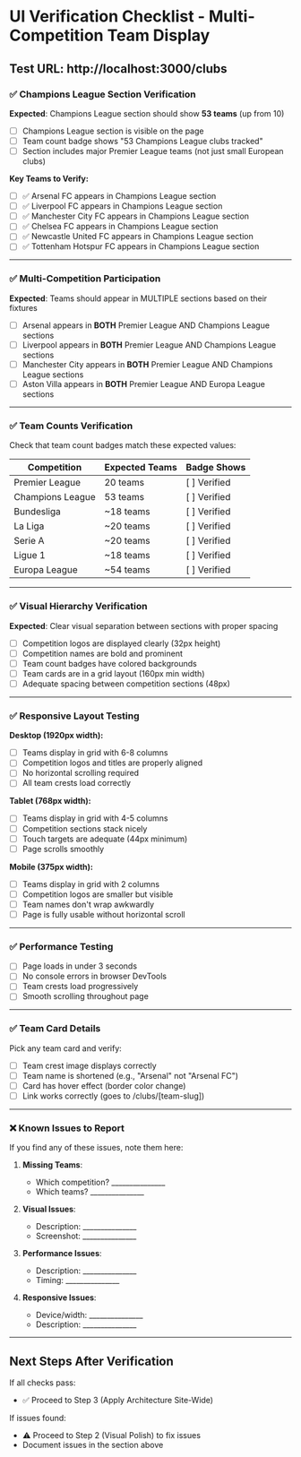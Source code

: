 # UI Verification Checklist - Multi-Competition Team Display

## Test URL: http://localhost:3000/clubs

### ✅ Champions League Section Verification

**Expected**: Champions League section should show **53 teams** (up from 10)

- [ ] Champions League section is visible on the page
- [ ] Team count badge shows "53 Champions League clubs tracked"
- [ ] Section includes major Premier League teams (not just small European clubs)

**Key Teams to Verify:**
- [ ] ✅ Arsenal FC appears in Champions League section
- [ ] ✅ Liverpool FC appears in Champions League section
- [ ] ✅ Manchester City FC appears in Champions League section
- [ ] ✅ Chelsea FC appears in Champions League section
- [ ] ✅ Newcastle United FC appears in Champions League section
- [ ] ✅ Tottenham Hotspur FC appears in Champions League section

---

### ✅ Multi-Competition Participation

**Expected**: Teams should appear in MULTIPLE sections based on their fixtures

- [ ] Arsenal appears in **BOTH** Premier League AND Champions League sections
- [ ] Liverpool appears in **BOTH** Premier League AND Champions League sections
- [ ] Manchester City appears in **BOTH** Premier League AND Champions League sections
- [ ] Aston Villa appears in **BOTH** Premier League AND Europa League sections

---

### ✅ Team Counts Verification

Check that team count badges match these expected values:

| Competition | Expected Teams | Badge Shows |
|------------|----------------|-------------|
| Premier League | 20 teams | [ ] Verified |
| Champions League | 53 teams | [ ] Verified |
| Bundesliga | ~18 teams | [ ] Verified |
| La Liga | ~20 teams | [ ] Verified |
| Serie A | ~20 teams | [ ] Verified |
| Ligue 1 | ~18 teams | [ ] Verified |
| Europa League | ~54 teams | [ ] Verified |

---

### ✅ Visual Hierarchy Verification

**Expected**: Clear visual separation between sections with proper spacing

- [ ] Competition logos are displayed clearly (32px height)
- [ ] Competition names are bold and prominent
- [ ] Team count badges have colored backgrounds
- [ ] Team cards are in a grid layout (160px min width)
- [ ] Adequate spacing between competition sections (48px)

---

### ✅ Responsive Layout Testing

**Desktop (1920px width):**
- [ ] Teams display in grid with 6-8 columns
- [ ] Competition logos and titles are properly aligned
- [ ] No horizontal scrolling required
- [ ] All team crests load correctly

**Tablet (768px width):**
- [ ] Teams display in grid with 4-5 columns
- [ ] Competition sections stack nicely
- [ ] Touch targets are adequate (44px minimum)
- [ ] Page scrolls smoothly

**Mobile (375px width):**
- [ ] Teams display in grid with 2 columns
- [ ] Competition logos are smaller but visible
- [ ] Team names don't wrap awkwardly
- [ ] Page is fully usable without horizontal scroll

---

### ✅ Performance Testing

- [ ] Page loads in under 3 seconds
- [ ] No console errors in browser DevTools
- [ ] Team crests load progressively
- [ ] Smooth scrolling throughout page

---

### ✅ Team Card Details

Pick any team card and verify:
- [ ] Team crest image displays correctly
- [ ] Team name is shortened (e.g., "Arsenal" not "Arsenal FC")
- [ ] Card has hover effect (border color change)
- [ ] Link works correctly (goes to /clubs/[team-slug])

---

### ❌ Known Issues to Report

If you find any of these issues, note them here:

1. **Missing Teams**:
   - Which competition? _______________
   - Which teams? _______________

2. **Visual Issues**:
   - Description: _______________
   - Screenshot: _______________

3. **Performance Issues**:
   - Description: _______________
   - Timing: _______________

4. **Responsive Issues**:
   - Device/width: _______________
   - Description: _______________

---

## Next Steps After Verification

If all checks pass:
- ✅ Proceed to Step 3 (Apply Architecture Site-Wide)

If issues found:
- ⚠️ Proceed to Step 2 (Visual Polish) to fix issues
- Document issues in the section above
